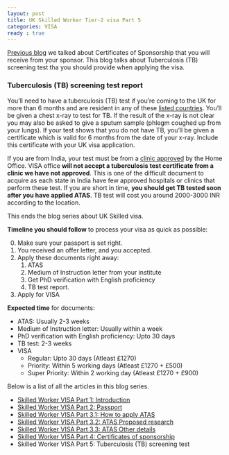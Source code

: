 ```yaml
---
layout: post
title: UK Skilled Worker Tier-2 visa Part 5
categories: VISA
ready : true
---
```


[Previous blog](skilled-worker-p4-cos) we talked about Certificates 
of Sponsorship that you will receive from your sponsor. This blog talks 
about Tuberculosis (TB) screening test tha you should provide when applying
the visa.

### Tuberculosis (TB) screening test report

You’ll need to have a tuberculosis (TB) test if you’re coming to the UK 
for more than 6 months and are resident in any of these [listed countries](https://www.gov.uk/tb-test-visa/countries-where-you-need-a-tb-test-to-enter-the-uk).
You’ll be given a chest x-ray to test for TB. If the result of the x-ray 
is not clear you may also be asked to give a sputum sample (phlegm coughed 
up from your lungs). If your test shows that you do not have TB, you’ll be given a certificate 
which is valid for 6 months from the date of your x-ray. Include this 
certificate with your UK visa application.

If you are from India, your test must be from a [clinic approved](https://www.gov.uk/government/publications/tuberculosis-test-for-a-uk-visa-clinics-in-india/tuberculosis-testing-in-india) by the Home Office. VISA office 
**will not accept a tuberculosis test certificate from a clinic we have not approved**.
This is one of the difficult document to acquire as each state in India have few 
approved hospitals or clinics that perform these test. If you are short in time, 
**you should get TB tested soon after you have applied ATAS**. TB test will cost you 
around 2000-3000 INR according to the location.

This ends the blog series about UK Skilled visa. 

**Timeline you should follow** to process your visa as quick as possible:

0. Make sure your passport is set right.
1. You received an offer letter, and you accepted.
2. Apply these documents right away:
    1. ATAS
    2. Medium of Instruction letter from your institute
    3. Get PhD verification with English proficiency
    4. TB test report. 
3. Apply for VISA

**Expected time** for documents:

* ATAS: Usually 2-3 weeks
* Medium of Instruction letter: Usually within a week
* PhD verification with English proficiency: Upto 30 days
* TB test: 2-3 weeks
* VISA
    * Regular: Upto 30 days (Atleast £1270)
    * Priority: Within 5 working days (Atleast £1270 + £500)
    * Super Priority: Within 2 working day (Atleast £1270 + £900)

Below is a list of all the articles in this blog series. 

* [Skilled Worker VISA Part 1: Introduction](skilled-worker-p1-intro)
* [Skilled Worker VISA Part 2: Passport](skilled-worker-p2-passport)
* [Skilled Worker VISA Part 3.1: How to apply ATAS](skilled-worker-p3-1-atas)
* [Skilled Worker VISA Part 3.2: ATAS Proposed research](skilled-worker-p3-2-atas)
* [Skilled Worker VISA Part 3.3: ATAS Other details](skilled-worker-p3-3-atas)
* [Skilled Worker VISA Part 4: Certificates of sponsorship](skilled-worker-p4-cos)
* Skilled Worker VISA Part 5: Tuberculosis (TB) screening test

